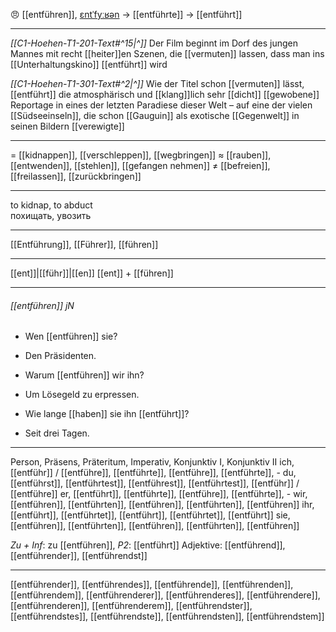 😠 [[entführen]], [ɛntˈfyːʁən](https://youglish.com/pronounce/entführen/german) → [[entführte]] → [[entführt]]

---
*[[C1-Hoehen-T1-201-Text#^15|^]]* Der Film beginnt im Dorf des jungen Mannes mit recht [[heiter]]en Szenen, die [[vermuten]] lassen, dass man ins [[Unterhaltungskino]] [[entführt]] wird

*[[C1-Hoehen-T1-301-Text#^2|^]]* Wie der Titel schon [[vermuten]] lässt, [[entführt]] die atmosphärisch und [[klang]]lich sehr [[dicht]] [[gewobene]] Reportage in eines der letzten Paradiese dieser Welt – auf eine der vielen [[Südseeinseln]], die schon [[Gauguin]] als exotische [[Gegenwelt]] in seinen Bildern [[verewigte]]


---
= [[kidnappen]], [[verschleppen]], [[wegbringen]]
≈ [[rauben]], [[entwenden]], [[stehlen]], [[gefangen nehmen]]
≠ [[befreien]], [[freilassen]], [[zurückbringen]]

---
to kidnap, to abduct  
похищать, увозить

---
[[Entführung]], [[Führer]], [[führen]]

---
[[ent]]|[[führ]]|[[en]]
[[ent]] + [[führen]]


---
###### [[entführen]] jN
- Wen [[entführen]] sie?
- Den Präsidenten.

- Warum [[entführen]] wir ihn?
- Um Lösegeld zu erpressen.

- Wie lange [[haben]] sie ihn [[entführt]]?
- Seit drei Tagen.

---
Person, Präsens, Präteritum, Imperativ, Konjunktiv I, Konjunktiv II
ich, [[entführ]] / [[entführe]], [[entführte]], [[entführe]], [[entführte]], -
du, [[entführst]], [[entführtest]], [[entführest]], [[entführtest]], [[entführ]] / [[entführe]]
er, [[entführt]], [[entführte]], [[entführe]], [[entführte]], -
wir, [[entführen]], [[entführten]], [[entführen]], [[entführten]], [[entführen]]
ihr, [[entführt]], [[entführtet]], [[entführt]], [[entführtet]], [[entführt]]
sie, [[entführen]], [[entführten]], [[entführen]], [[entführten]], [[entführen]]

*Zu + Inf*: zu [[entführen]], *P2*: [[entführt]]
Adjektive: [[entführend]], [[entführender]], [[entführendst]]

---
[[entführender]], [[entführendes]], [[entführende]], [[entführenden]], [[entführendem]], [[entführenderer]], [[entführenderes]], [[entführendere]], [[entführenderen]], [[entführenderem]], [[entführendster]], [[entführendstes]], [[entführendste]], [[entführendsten]], [[entführendstem]]